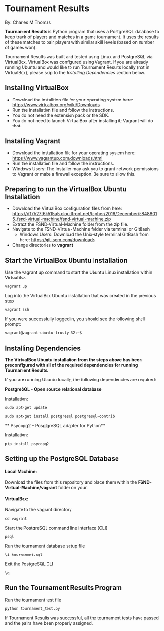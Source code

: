 # Tournament Results

By: Charles M Thomas

**Tournament Results** is Python program that uses a PostgreSQL database to keep track of players and matches in a game tournament. It uses the results of these matches to pair players with similar skill levels (based on number of games won).

Tournament Results was built and tested using Linux and PostgreSQL via VirtualBox. VirtualBox was configured using Vagrant. If you are already running Ubuntu and would like to run Tournament Results locally (not in VirtualBox), please skip to the *Installing Dependencies* section below.

## Installing VirtualBox

* Download the installtion file for your operating system here: https://www.virtualbox.org/wiki/Downloads
* Run the installation file and follow the instructions.
* You do not need the extension pack or the SDK. 
* You do not need to launch VirtualBox after installing it; Vagrant will do that.

## Installing Vagrant

* Download the installation file for your operating system here: https://www.vagrantup.com/downloads.html
* Run the installation file and follow the instructions.
* Windows Users: The Installer may ask you to grant network permissions to Vagrant or make a firewall exception. Be sure to allow this.

## Preparing to run the VirtualBox Ubuntu Installation

* Download the VirtualBox configuration files from here: https://d17h27t6h515a5.cloudfront.net/topher/2016/December/58488015_fsnd-virtual-machine/fsnd-virtual-machine.zip
* Extract the FSND-Virtual-Machine folder from the zip file.
* Navigate to the FSND-Virtual-Machine folder via terminal or GitBash
  * Windows Users: Download the Unix-style terminal GitBash from here: https://git-scm.com/downloads
* Change directories to **vagrant**

## Start the VirtualBox Ubuntu Installation

Use the vagrant up command to start the Ubuntu Linux installation within VirtualBox

`vagrant up`

Log into the VirtualBox Ubuntu installation that was created in the previous step

`vagrant ssh`

If you were successfully logged in, you should see the following shell prompt:

`vagrant@vagrant-ubuntu-trusty-32:~$`

## Installing Dependencies

**The VirtualBox Ubuntu installation from the steps above has been preconfigured with all of the required dependencies for running Tournament Results.**

If you are running Ubuntu locally, the following dependencies are required:

**PostgreSQL - Open source relational database**

Installation:

`sudo apt-get update`

`sudo apt-get install postgresql postgresql-contrib`

** Psycopg2 - PosgtgreSQL adapter for Python**

Installation:

`pip install psycopg2`

## Setting up the PostgreSQL Database

#### Local Machine: 

Download the files from this repository and place them within the **FSND-Virtual-Machine/vagrant** folder on your.

#### VirtualBox: 

Navigate to the vagrant directory

`cd vagrant`

Start the PostgreSQL command line interface (CLI)

`psql`

Run the tournament database setup file

`\i tournament.sql`

Exit the PostgreSQL CLI

`\q`

## Run the Tournament Results Program

Run the tournament test file

`python tournament_test.py`

If Tournament Results was successful, all the tournament tests have passed and the pairs have been properly assigned.
